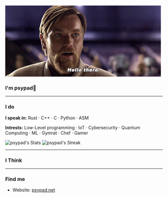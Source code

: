 ![til](https://github.com/psypad/psypad/blob/main/star-wars-obi-wan-kenobi.gif)

### I'm psypad👋

---

### I do

**I speak in:** Rust · C++ · C · Python · ASM

**Intrests:** Low-Level programming · IoT · Cybersecurity · Quantum Computing · ML · Gymrat · Chef · Gamer 

![psypad's Stats](https://github-readme-stats.vercel.app/api?username=psypad&theme=darcula&show_icons=true&hide_border=true&count_private=true)
![psypad's Streak](https://github-readme-streak-stats.herokuapp.com/?user=psypad&theme=darcula&hide_border=true)


---

### I Think


---

### Find me

* Website: [psypad.net](https://psypad.net/)
